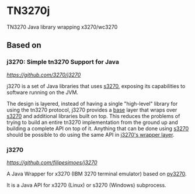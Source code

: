 # TN3270j
TN3270 Java library wrapping x3270/wc3270


## Based on 

### j3270: Simple tn3270 Support for Java

*https://github.com/3270/j3270*

j3270 is a set of Java libraries that uses [s3270](http://x3270.bgp.nu/Unix/s3270-man.html "s3270"), exposing its capabilities to software running on the JVM.

The design is layered, instead of having a single "high-level" library for using the tn3270 protocol, j3270 provides a [base](base) layer that wraps over [s3270](http://x3270.bgp.nu/Unix/s3270-man.html "s3270") and additional libraries built on top. This reduces the problems of trying to build an entire tn3270 implementation from the ground up and building a complete API on top of it. Anything that can be done using [s3270](http://x3270.bgp.nu/Unix/s3270-man.html "s3270") should be possible to do using the same API in [j3270's wrapper layer](base).


### j3270 

*https://github.com/filipesimoes/j3270*

A Java Wrapper for x3270 (IBM 3270 terminal emulator) based on [py3270](https://github.com/py3270/py3270).

It is a Java API for x3270 (Linux) or s3270 (Windows) subprocess.
